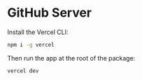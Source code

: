 # GitHub Server

Install the Vercel CLI:

```bash
npm i -g vercel
```

Then run the app at the root of the package:

```bash
vercel dev
```
